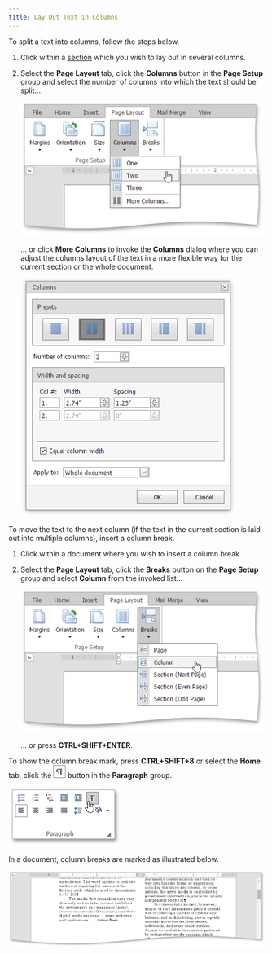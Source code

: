```yaml
---
title: Lay Out Text in Columns
---
```

To split a text into columns, follow the steps below.
1. Click within a [section](../../../../interface-elements-for-web/articles/rich-text-editor/document-layout-and-page-setup/divide-a-documents-into-sections.md) which you wish to lay out in several columns.
2. Select the **Page Layout** tab, click the **Columns** button in the **Page Setup** group and select the number of columns into which the text should be split...
	
	![EUD_ASPxRichEdit_PageLayuot_Columns](../../../images/Img117785.png)
	
	... or click **More Columns** to invoke the **Columns** dialog where you can adjust the columns layout of the text in a more flexible way for the current section or the whole document.
	
	![EUD_ASPxRichEdit_PageLayuot_PageSetup_Coilumns](../../../images/Img117786.png)

To move the text to the next column (if the text in the current section is laid out into multiple columns), insert a column break.
1. Click within a document where you wish to insert a column break.
2. Select the **Page Layout** tab, click the **Breaks** button on the **Page Setup** group and select **Column** from the invoked list...
	
	![EUD_ASPxRichEdit_PageLayuot_Breaks_Column](../../../images/Img117787.png)
	
	... or press **CTRL+SHIFT+ENTER**.

To show the column break mark, press **CTRL+SHIFT+8** or select the **Home** tab, click the ![EUD_ASPxRichEdit_Home_ParagraphMarkButton](../../../images/Img117764.png) button in the **Paragraph** group.

![EUD_ASPxRichEdit_Home_ParagraphMarks](../../../images/Img117761.png)

In a document, column breaks are marked as illustrated below.

![EUD_ASPxRichEdit_PageLayuot_TextWithColumns](../../../images/Img117788.png)